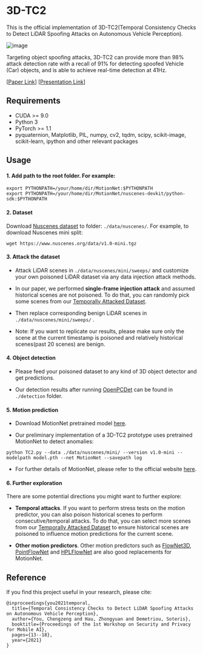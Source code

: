 # 3D-TC2
This is the official implementation of 3D-TC2(Temporal Consistency Checks to Detect LiDAR Spoofing Attacks on Autonomous Vehicle Perception).

![image](https://user-images.githubusercontent.com/16199843/182342087-c2c67ed6-6ef7-4144-ab9a-3e91aadce45d.png)

Targeting object spoofing attacks, 3D-TC2 can provide more than 98% attack detection rate with a recall of 91% for detecting spoofed Vehicle
(Car) objects, and is able to achieve real-time detection at 41Hz.

[[Paper Link](https://dl.acm.org/doi/pdf/10.1145/3469261.3469406)]       [[Presentation Link](https://youtube.com/watch?v=vkYfP7Cr-1I&feature=share)]

## Requirements
 - CUDA >= 9.0
 - Python 3
 - PyTorch >= 1.1
 - pyquaternion, Matplotlib, PIL, numpy, cv2, tqdm, scipy, scikit-image, scikit-learn, ipython and other relevant packages

## Usage
#### 1. Add path to the root folder. For example:
```
export PYTHONPATH=/your/home/dir/MotionNet:$PYTHONPATH
export PYTHONPATH=/your/home/dir/MotionNet/nuscenes-devkit/python-sdk:$PYTHONPATH
```

#### 2. Dataset
Download [Nuscenes dataset](https://www.nuscenes.org/) to folder: `./data/nuscenes/`. For example, to download Nuscenes mini split:
```
wget https://www.nuscenes.org/data/v1.0-mini.tgz
```

#### 3. Attack the dataset
 - Attack LiDAR scenes in `./data/nuscenes/mini/sweeps/` and customize your own poisoned LiDAR dataset via any data injection attack methods.

 - In our paper, we performed **single-frame injection attack** and assumed historical scenes are not poisoned. To do that, you can randomly pick some scenes from our [Temporally Attacked Dataset](https://drive.google.com/file/d/1R_VdxMoTULiSSARxmlmkhPIk0CsFTiwQ/view?usp=sharing). 

 - Then replace corresponding benign LiDAR scenes in `./data/nuscenes/mini/sweeps/` . 

 - Note: If you want to replicate our results, please make sure only the scene at the current timestamp is poisoned and relatively historical scenes(past 20 scenes) are benign.

#### 4. Object detection
 - Please feed your poisoned dataset to any kind of 3D object detector and get predictions.

 - Our detection results after running [OpenPCDet](https://github.com/open-mmlab/OpenPCDet.git) can be found in `./detection` folder.

#### 5. Motion prediction
 - Download MotionNet pretrained model [here](https://drive.google.com/file/d/1I8WGPuoYeVwUPSPiCrY45IZvdRP2i2Jz/view?usp=sharing).

 - Our preliminary implementation of a 3D-TC2 prototype uses pretrained MotionNet to detect anomalies:
```
python TC2.py --data ./data/nuscenes/mini/ --version v1.0-mini --modelpath model.pth --net MotionNet --savepath log
```

 -  For further details of MotionNet, please refer to the official website [here](https://github.com/pxiangwu/MotionNet).
#### 6. Further exploration
There are some potential directions you might want to further explore:

 - **Temporal attacks**. If you want to perform stress tests on the motion predictor, you can also poison historical scenes to perform consecutive/temporal attacks. To do that, you can select more scenes from our [Temporally Attacked Dataset](https://drive.google.com/file/d/1R_VdxMoTULiSSARxmlmkhPIk0CsFTiwQ/view?usp=sharing) to ensure historical scenes are poisoned to influence motion predictions for the current scene. 
 
 - **Other motion predictors**. Other motion predictors such as [FlowNet3D](https://github.com/xingyul/flownet3d), [PointFlowNet](https://github.com/aseembehl/pointflownet) and [HPLFlowNet](https://github.com/laoreja/HPLFlowNet) are also good replacements for MotionNet.


## Reference
If you find this project useful in your research, please cite:
```
@inproceedings{you2021temporal,
  title={Temporal Consistency Checks to Detect LiDAR Spoofing Attacks on Autonomous Vehicle Perception},
  author={You, Chengzeng and Hau, Zhongyuan and Demetriou, Soteris},
  booktitle={Proceedings of the 1st Workshop on Security and Privacy for Mobile AI},
  pages={13--18},
  year={2021}
}
```
